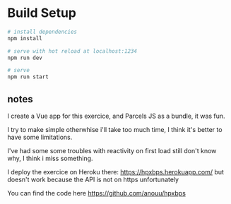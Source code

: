 # Build Setup

```bash
# install dependencies
npm install

# serve with hot reload at localhost:1234
npm run dev

# serve
npm run start

```

## notes

I create a Vue app for this exercice, and Parcels JS as a bundle, it was fun.

I try to make simple otherwhise i'll take too much time, I think it's better to have some limitations.

I've had some some troubles with reactivity on first load still don't know why, I think i miss something.

I deploy the exercice on Heroku there: https://hpxbps.herokuapp.com/ but doesn't work because the API is not on https unfortunately

You can find the code here https://github.com/anouu/hpxbps
